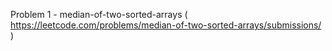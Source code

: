 Problem 1 - median-of-two-sorted-arrays ( https://leetcode.com/problems/median-of-two-sorted-arrays/submissions/ )